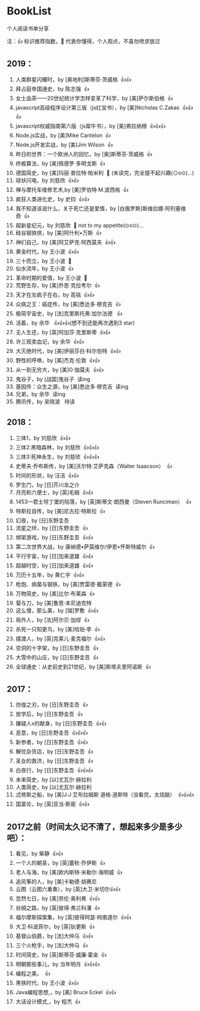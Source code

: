 # BookList
个人阅读书单分享

注：:+1: 标识推荐指数，:shit: 代表你懂得，个人观点，不喜勿喷求放过

## 2019：

1. 人类群星闪耀时，by [奥地利]斯蒂芬·茨威格&nbsp;&nbsp;:+1::+1:
1. 拜占庭帝国通史，by 陈志强&nbsp;&nbsp;:+1:
1. 女士品茶——20世纪统计学怎样变革了科学，by [美]萨尔斯伯格&nbsp;&nbsp;:+1:
1. javascript高级程序设计第三版（js红宝书），by [美]Nicholas C.Zakas&nbsp;&nbsp;:+1::+1::+1:
1. javascript权威指南第六版（js犀牛书），by [美]弗拉纳根&nbsp;&nbsp;:+1::+1::+1:
1. Node.js实战，by [美]Mike Cantelon&nbsp;&nbsp;:+1:
1. Node.js开发实战，by [美]Jim Wilson&nbsp;&nbsp;:+1:
1. 昨日的世界：一个欧洲人的回忆，by [奥]斯蒂芬·茨威格&nbsp;&nbsp;:+1:
1. 终极算法，by [美]佩德罗·多明戈斯&nbsp;&nbsp;:+1:
1. 德国简史，by [美]玛丽·普拉特·帕米利&nbsp;&nbsp;:shit:&nbsp;(未读完，完全提不起兴趣(⊙o⊙)…)
1. 球状闪电，by 刘慈欣&nbsp;&nbsp;:+1::+1:
1. 禅与摩托车维修艺术,by [美]罗伯特·M.波西格&nbsp;&nbsp;:+1:
1. 疯狂人类进化史，by 史钧&nbsp;&nbsp;:+1::+1:
1. 我不知道该说什么，关于死亡还是爱情，by [白俄罗斯]斯维拉娜·阿列塞维奇&nbsp;&nbsp;:+1:
1. 超新星纪元，by 刘慈欣&nbsp;&nbsp;:shit:&nbsp;not to my appetite(⊙o⊙)…
1. 硅谷钢铁侠，by [美]阿什利•万斯&nbsp;&nbsp;:+1:
1. 神们自己，by [美]阿艾萨克·阿西莫夫&nbsp;&nbsp;:+1::+1:
1. 黄金时代，by 王小波&nbsp;&nbsp;:+1::+1:
1. 三十而立，by 王小波&nbsp;&nbsp;:shit:
1. 似水流年，by 王小波&nbsp;&nbsp;:+1:
1. 革命时期的爱情，by 王小波&nbsp;&nbsp;:shit:
1. 荒野生存，by [美]乔恩·克拉考尔&nbsp;&nbsp;:+1:
1. 天才在左疯子在右，by 高铭&nbsp;&nbsp;:+1::+1:
1. 众病之王：癌症传，by [美]悉达多·穆克吉&nbsp;&nbsp;:+1:
1. 极简宇宙史，by [法]克里斯托弗·加尔法德 &nbsp;&nbsp;:+1:
1. 活着，by 余华 &nbsp;&nbsp;:+1::+1::+1:(想不到还能再次遇到3 star)
1. 无人生还，by [英]阿加莎·克里斯蒂&nbsp;&nbsp;:+1::+1:
1. 许三观卖血记，by 余华&nbsp;&nbsp;:+1::+1:
1. 大灭绝时代，by [美]伊丽莎白·科尔伯特&nbsp;&nbsp;:+1::+1:
1. 野性的呼唤，by [美]杰克·伦敦&nbsp;&nbsp;:+1::+1:
1. 从一到无穷大，by [美]G·伽莫夫&nbsp;&nbsp;:+1::+1:
1. 鬼谷子，by [战国]鬼谷子&nbsp;&nbsp;读ing
1. 基因传：众生之源，by [美]悉达多·穆克吉&nbsp;&nbsp;读ing
1. 兄弟，by 余华&nbsp;&nbsp;读ing
1. 腾讯传，by 吴晓波 &nbsp;&nbsp;待读

## 2018：

1. 三体1，by 刘慈欣&nbsp;&nbsp;:+1::+1:
1. 三体2:黑暗森林，by 刘慈欣&nbsp;&nbsp;:+1::+1::+1:
1. 三体3:死神永生，by 刘慈欣&nbsp;&nbsp;:+1::+1::+1:
1. 史蒂夫·乔布斯传，by [美]沃尔特·艾萨克森（Walter Isaacson）&nbsp;&nbsp;:+1:
1. 时间的形状，by 汪洁&nbsp;&nbsp;:+1::+1:
1. 罗生门，by [日]芥川龙之介
1. 月亮和六便士，by [英]毛姆&nbsp;&nbsp;:+1::+1:
1. 1453—君士坦丁堡的陷落，by [英]斯蒂文·朗西曼（Steven Runciman）&nbsp;&nbsp;:+1:
1. 特斯拉自传，by [美]尼古拉·特斯拉&nbsp;&nbsp;:+1:
1. 幻夜，by [日]东野圭吾
1. 流星之绊，by [日]东野圭吾&nbsp;&nbsp;:+1:
1. 绑架游戏，by [日]东野圭吾&nbsp;&nbsp;:+1::+1:
1. 第二次世界大战，by 康纳德•萨莫维尔/伊恩•怀斯特威尔&nbsp;&nbsp;:+1:
1. 平行宇宙，by [日]加来道雄&nbsp;&nbsp;:+1::+1:
1. 超越时空，by [日]加来道雄&nbsp;&nbsp;:+1::+1:
1. 万历十五年，by 黄仁宇&nbsp;&nbsp;:+1::+1:
1. 枪炮、病菌与钢铁，by [美]贾雷德·戴蒙德&nbsp;&nbsp;:+1:
1. 万物简史，by [美]比尔·布莱森&nbsp;&nbsp;:+1:
1. 菊与刀，by [美]鲁思·本尼迪克特&nbsp;&nbsp;
1. 这么慢，那么美，by [瑞]罗敷&nbsp;&nbsp;:+1::+1:
1. 局外人，by [法]阿尔贝·加缪&nbsp;&nbsp;:+1:
1. 杀死一只知更鸟，by [美]哈珀·李&nbsp;&nbsp;:+1:
1. 摆渡人，by [英]克莱儿·麦克福尔&nbsp;&nbsp;:+1::+1:
1. 空洞的十字架，by [日]东野圭吾&nbsp;&nbsp;:+1:
1. 大雪中的山庄，by [日]东野圭吾&nbsp;&nbsp;:+1:
1. 全球通史：从史前史到21世纪，by [美]斯塔夫里阿诺斯&nbsp;&nbsp;:+1:

## 2017：

1. 彷徨之刃，by [日]东野圭吾&nbsp;&nbsp;:+1:
1. 放学后，by [日]东野圭吾&nbsp;&nbsp;:+1:
1. 嫌疑人x的献身，by [日]东野圭吾&nbsp;&nbsp;:+1::+1:
1. 恶意，by [日]东野圭吾&nbsp;&nbsp;:+1::+1::+1:
1. 新参者，by [日]东野圭吾&nbsp;&nbsp;:+1::+1:
1. 解忧杂货店，by [日]东野圭吾&nbsp;&nbsp;:+1:
1. 圣女的救济，by [日]东野圭吾&nbsp;&nbsp;:+1:
1. 白夜行，by [日]东野圭吾&nbsp;&nbsp;:+1::+1::+1:
1. 未来简史，by [以]尤瓦尔·赫拉利
1. 人类简史，by [以]尤瓦尔·赫拉利
1. 忒修斯之船，by [美]J·J·艾布拉姆斯 道格·道斯特（没看完，太烧脑）&nbsp;&nbsp;:+1::+1::+1:
1. 国富论，by [英]亚当·斯密&nbsp;&nbsp;:+1::+1:

## 2017之前（时间太久记不清了，想起来多少是多少吧）：

1. 看见，by 柴静&nbsp;&nbsp;:+1::+1:
1. 一个人的朝圣，by [英]蕾秋·乔伊斯&nbsp;&nbsp;:+1:
1. 老人与海，by [美]欧内斯特·米勒尔·海明威&nbsp;&nbsp;:+1:
1. 追风筝的人，by [美]卡勒德·胡赛尼
1. 云图（云图六重奏），by [英]大卫·米切尔:+1::+1:
1. 忽然七日，by [美]劳伦·奥利弗&nbsp;&nbsp;:+1::+1:
1. 丝绸之路，by [英]彼得·弗兰科潘&nbsp;&nbsp;:+1:
1. 福尔摩斯探案集，by [英]彼得阿瑟·柯南道尔&nbsp;&nbsp;:+1::+1:
1. 大卫·科波菲尔，by [英]狄更斯&nbsp;&nbsp;:+1:
1. 基督山伯爵，by [法]大仲马&nbsp;&nbsp;:+1::+1:
1. 三个火枪手，by [法]大仲马&nbsp;&nbsp;:+1:
1. 时间简史，by [英]斯蒂芬·威廉·霍金&nbsp;&nbsp;:+1:
1. 明朝那些事儿，by 当年明月&nbsp;&nbsp;:+1::+1::+1:
1. 编程之美，&nbsp;&nbsp;:+1:
1. 黑铁时代，by 王小波&nbsp;&nbsp;:+1::+1:
1. Java编程思想,，by [美] Bruce Eckel&nbsp;&nbsp;:+1::+1:
1. 大话设计模式,，by 程杰&nbsp;&nbsp;:+1:
